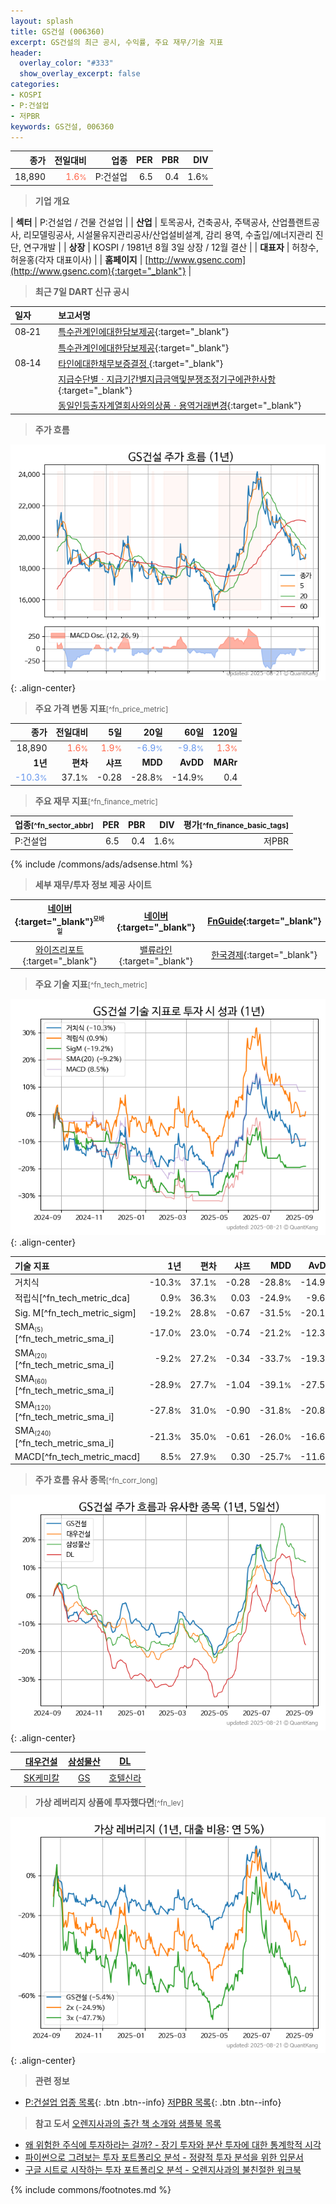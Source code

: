 ```yaml
---
layout: splash
title: GS건설 (006360)
excerpt: GS건설의 최근 공시, 수익률, 주요 재무/기술 지표
header:
  overlay_color: "#333"
  show_overlay_excerpt: false
categories:
- KOSPI
- P:건설업
- 저PBR
keywords: GS건설, 006360
---
```


| **종가** | **전일대비** | **업종** | **PER** | **PBR** | **DIV** |
| -------: | -----------: | -------: | ------: | ------: | ------: |
| 18,890 | <span style="color: tomato">1.6<small>%</small></span> | P:건설업 | 6.5 | 0.4 | 1.6<small>%</small> |

<!-- more -->


> **기업 개요**<a id="company"></a>

| <span style="white-space:nowrap;">**섹터**</span> | P:건설업 / 건물 건설업 |
| <span style="white-space:nowrap;">**산업**</span> | 토목공사, 건축공사, 주택공사, 산업플랜트공사, 리모델링공사, 시설물유지관리공사/산업설비설계, 감리 용역, 수출입/에너지관리 진단, 연구개발 |
| <span style="white-space:nowrap;">**상장**</span> | KOSPI / 1981년 8월 3일 상장 / 12월 결산 |
| <span style="white-space:nowrap;">**대표자**</span> | 허창수, 허윤홍(각자 대표이사) |
| <span style="white-space:nowrap;">**홈페이지**</span> | [http://www.gsenc.com](http://www.gsenc.com){:target="_blank"} |


> **최근 7일 DART 신규 공시**<a id="dart"></a>

| **일자** |      | **보고서명** |
| :------- | :--- | :----------- |
| 08&#x2011;21 | | [특수관계인에대한담보제공](https://dart.fss.or.kr/dsaf001/main.do?rcpNo=20250821000568){:target="_blank"} |
|  | | [특수관계인에대한담보제공](https://dart.fss.or.kr/dsaf001/main.do?rcpNo=20250821000560){:target="_blank"} |
| 08&#x2011;14 | | [타인에대한채무보증결정              ](https://dart.fss.or.kr/dsaf001/main.do?rcpNo=20250814803294){:target="_blank"} |
|  | | [지급수단별ㆍ지급기간별지급금액및분쟁조정기구에관한사항](https://dart.fss.or.kr/dsaf001/main.do?rcpNo=20250814001430){:target="_blank"} |
|  | | [동일인등출자계열회사와의상품ㆍ용역거래변경](https://dart.fss.or.kr/dsaf001/main.do?rcpNo=20250814000909){:target="_blank"} |


> **주가 흐름**<a id="price"></a>

![006360](/stock/images/006360.png){: .align-center}


> **주요 가격 변동 지표**<small>[^fn_price_metric]</small>

| **종가** | **전일대비** | **5일** | **20일** | **60일** | **120일** |
| -------: | -----------: | ------: | -------: | -------: | --------: |
| 18,890 | <span style="color: tomato">1.6<small>%</small></span> | <span style="color: tomato">1.9<small>%</small></span> | <span style="color: cornflowerblue">-6.9<small>%</small></span> | <span style="color: cornflowerblue">-9.8<small>%</small></span> | <span style="color: tomato">1.3<small>%</small></span> |
| **1년** | **편차** | **샤프** | **MDD** | **AvDD** | **MARr** |
| <span style="color: cornflowerblue">-10.3<small>%</small></span> | 37.1<small>%</small> | -0.28 | -28.8<small>%</small> | -14.9<small>%</small> | 0.4 |


> **주요 재무 지표**<small>[^fn_finance_metric]</small>

| **업종**<small>[^fn_sector_abbr]</small> | **PER** | **PBR** | **DIV** | **평가**<small>[^fn_finance_basic_tags]</small> |
| :--------------------------------------- | ------: | ------: | ------: | ----------------------------------------------: |
| P:건설업 | 6.5 | 0.4 | 1.6<small>%</small> | 저PBR |



{% include /commons/ads/adsense.html %}

> **세부 재무/투자 정보 제공 사이트**

| [네이버](https://m.stock.naver.com/domestic/stock/006360/finance/summary){:target="_blank"}<sup><small>모바일</small></sup> | [네이버](https://finance.naver.com/item/coinfo.naver?code=006360){:target="_blank"} | [FnGuide](https://comp.fnguide.com/SVO2/ASP/SVD_Invest.asp?gicode=A006360&MenuYn=Y){:target="_blank"} |
| :---: | :---: | :---: |
| [와이즈리포트](https://comp.wisereport.co.kr/company/c1040001.aspx?cmp_cd=006360){:target="_blank"} | [밸류라인](https://www.valueline.co.kr/finance/summary/006360){:target="_blank"} | [한국경제](https://markets.hankyung.com/stock/006360/financial-summary){:target="_blank"} |


> **주요 기술 지표**<small>[^fn_tech_metric]</small>


![006360](/stock/images/006360_tech.png){: .align-center}

| **기술 지표** | **1년** | **편차** | **샤프** | **MDD** | **AvDD** |
| :------------ | ------: | -----------: | -------: | ------: | -------: |
| 거치식 | -10.3<small>%</small> | 37.1<small>%</small> | -0.28 | -28.8<small>%</small> | -14.9<small>%</small> |
| 적립식[^fn_tech_metric_dca] | 0.9<small>%</small> | 36.3<small>%</small> | 0.03 | -24.9<small>%</small> | -9.6<small>%</small> |
| Sig. M[^fn_tech_metric_sigm] | -19.2<small>%</small> | 28.8<small>%</small> | -0.67 | -31.5<small>%</small> | -20.1<small>%</small> |
| SMA<small><sub>(5)</sub></small>[^fn_tech_metric_sma_i] | -17.0<small>%</small> | 23.0<small>%</small> | -0.74 | -21.2<small>%</small> | -12.3<small>%</small> |
| SMA<small><sub>(20)</sub></small>[^fn_tech_metric_sma_i] | -9.2<small>%</small> | 27.2<small>%</small> | -0.34 | -33.7<small>%</small> | -19.3<small>%</small> |
| SMA<small><sub>(60)</sub></small>[^fn_tech_metric_sma_i] | -28.9<small>%</small> | 27.7<small>%</small> | -1.04 | -39.1<small>%</small> | -27.5<small>%</small> |
| SMA<small><sub>(120)</sub></small>[^fn_tech_metric_sma_i] | -27.8<small>%</small> | 31.0<small>%</small> | -0.90 | -31.8<small>%</small> | -20.8<small>%</small> |
| SMA<small><sub>(240)</sub></small>[^fn_tech_metric_sma_i] | -21.3<small>%</small> | 35.0<small>%</small> | -0.61 | -26.0<small>%</small> | -16.6<small>%</small> |
| MACD[^fn_tech_metric_macd] | 8.5<small>%</small> | 27.9<small>%</small> | 0.30 | -25.7<small>%</small> | -11.6<small>%</small> |


> **주가 흐름 유사 종목**<a id="corr"></a><small>[^fn_corr_long]</small>

![006360](/stock/images/006360_corr.png){: .align-center}

|       | [대우건설](/047040/) | [삼성물산](/028260/) | [DL](/000210/) |
| :---: | :------------------------------------: | :------------------------------------: | :------------------------------------: |
|       | [SK케미칼](/285130/) | [GS](/078930/) | [호텔신라](/008770/) |


> **가상 레버리지 상품에 투자했다면**<a id="2x"></a><small>[^fn_lev]</small>

![006360](/stock/images/006360_2x.png){: .align-center}


> **관련 정보**

- [P:건설업 업종 목록](/stats/sector/kospi_업종_건설업_종목/){: .btn .btn--info} [저PBR 목록](/fn/fn_low_pbr/){: .btn .btn--info}

> **참고 도서** [오렌지사과의 출간 책 소개와 샘플북 목록](https://kongdori.tistory.com/691)

- [왜 위험한 주식에 투자하라는 걸까? - 장기 투자와 분산 투자에 대한 통계학적 시각](https://kongdori.tistory.com/421)
- [파이썬으로 그려보는 투자 포트폴리오 분석  - 정량적 투자 분석을 위한 입문서](https://kongdori.tistory.com/643)
- [구글 시트로 시작하는 투자 포트폴리오 분석 - 오렌지사과의 불친절한 워크북](https://kongdori.tistory.com/449)


{% include commons/footnotes.md %}